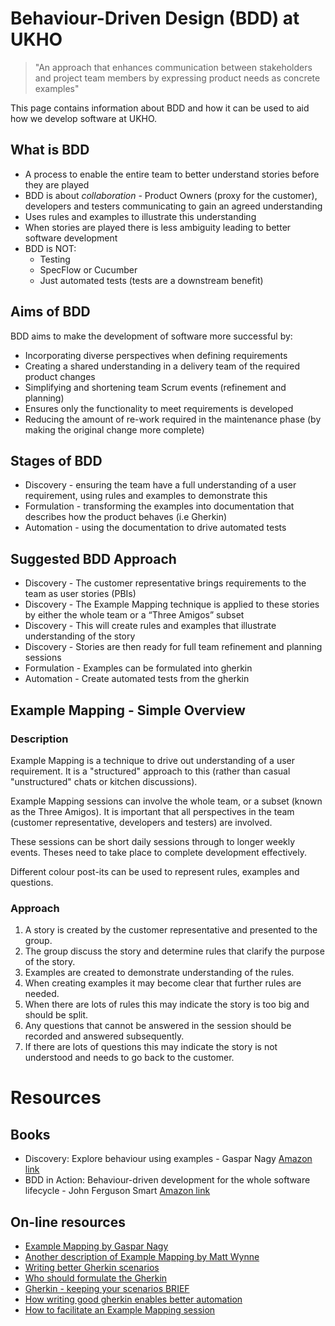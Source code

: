 # Behaviour-Driven Design (BDD) at UKHO

> "An approach that enhances communication between stakeholders and project team members by expressing product needs as concrete examples"

This page contains information about BDD and how it can be used to aid how we develop software at UKHO.

## What is BDD

* A process to enable the entire team to better understand stories before they are played
* BDD is about _collaboration_ - Product Owners (proxy for the customer), developers and testers communicating to gain an agreed understanding
* Uses rules and examples to illustrate this understanding
* When stories are played there is less ambiguity leading to better software development
* BDD is NOT:
  * Testing
  * SpecFlow or Cucumber
  * Just automated tests (tests are a downstream benefit)

## Aims of BDD

BDD aims to make the development of software more successful by:

* Incorporating diverse perspectives when defining requirements
* Creating a shared understanding in a delivery team of the required product changes
* Simplifying and shortening team Scrum events (refinement and planning)
* Ensures only the functionality to meet requirements is developed
* Reducing the amount of re-work required in the maintenance phase (by making the original change more complete)


## Stages of BDD

* Discovery - ensuring the team have a full understanding of a user requirement, using rules and examples to demonstrate this
* Formulation - transforming the examples into documentation that describes how the product behaves (i.e Gherkin)
* Automation - using the documentation to drive automated tests

## Suggested BDD Approach

* Discovery - The customer representative brings requirements to the team as user stories (PBIs)
* Discovery - The Example Mapping technique is applied to these stories by either the whole team or a “Three Amigos” subset
* Discovery - This will create rules and examples that illustrate understanding of the story
* Discovery - Stories are then ready for full team refinement and planning sessions
* Formulation - Examples can be formulated into gherkin
* Automation - Create automated tests from the gherkin

## Example Mapping - Simple Overview

### Description

Example Mapping is a technique to drive out understanding of a user requirement. It is a "structured" approach to this (rather than casual "unstructured" chats or kitchen discussions).

Example Mapping sessions can involve the whole team, or a subset (known as the Three Amigos). It is important that all perspectives in the team (customer representative, developers and testers) are involved.

These sessions can be short daily sessions through to longer weekly events. Theses need to take place to complete development effectively.

Different colour post-its can be used to represent rules, examples and questions.

### Approach

1. A story is created by the customer representative and presented to the group.
1. The group discuss the story and determine rules that clarify the purpose of the story.
1. Examples are created to demonstrate understanding of the rules.
1. When creating examples it may become clear that further rules are needed.
1. When there are lots of rules this may indicate the story is too big and should be split.
1. Any questions that cannot be answered in the session should be recorded and answered subsequently.
1. If there are lots of questions this may indicate the story is not understood and needs to go back to the customer.

# Resources

## Books

* Discovery: Explore behaviour using examples - Gaspar Nagy
  [Amazon link](https://www.amazon.co.uk/Discovery-Explore-behaviour-using-examples/dp/1983591254/ref=sr_1_2?keywords=bdd+discovery&qid=1572530563&s=books&sr=1-2)
* BDD in Action: Behaviour-driven development for the whole software lifecycle - John Ferguson Smart
  [Amazon link](https://www.amazon.co.uk/BDD-Action-Behavior-driven-development-lifecycle/dp/161729165X/ref=sr_1_1?keywords=bdd&qid=1572530667&s=books&sr=1-1)

## On-line resources

* [Example Mapping by Gaspar Nagy](http://gasparnagy.com/2019/05/divide-conquer-a-la-bdd-story-rule-scenario/)
* [Another description of Example Mapping by Matt Wynne](https://cucumber.io/blog/example-mapping-introduction/)
* [Writing better Gherkin scenarios](http://gasparnagy.com/2019/05/clean-up-bad-bdd-scenarios/?utm_source=BDD+Addicts+Newsletter&utm_campaign=d1bc786403-BDD_Addict_Newsletter_August_2019&utm_medium=email&utm_term=0_becf448392-d1bc786403-180800965)
* [Who should formulate the Gherkin](https://cucumber.ghost.io/blog/who-should-formulate-the-scenarios/?goal=0_02cca1920b-383aa96ce0-289488633&mc_cid=383aa96ce0&mc_eid=a98df43caa)
* [Gherkin - keeping your scenarios BRIEF](https://cucumber.io/blog/keep-your-scenarios-brief/)
* [How writing good gherkin enables better automation](http://angiejones.tech/writing-good-gherkin-enables-good-test-automation/?goal=0_02cca1920b-4b08e68d18-289488633&mc_cid=4b08e68d18&mc_eid=a98df43caa)
* [How to facilitate an Example Mapping session](http://gasparnagy.com/2019/04/example-mapping-the-good-enough-facilitator/?utm_source=BDD+Addicts+Newsletter&utm_campaign=1c0d110c08-BDD_Addict_Newsletter_August_2019_COPY_01&utm_medium=email&utm_term=0_becf448392-1c0d110c08-180800965)
